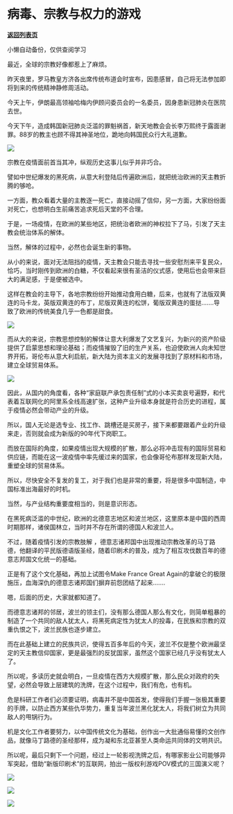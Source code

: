 # 病毒、宗教与权力的游戏

[**返回列表页**](/gzh/政事堂2019)

小懒自动备份，仅供查阅学习

最近，全球的宗教好像都惹上了麻烦。  

  

昨天夜里，罗马教皇方济各出席传统布道会时宣布，因患感冒，自己将无法参加即将到来的传统精神静修周活动。

  

今天上午，伊朗最高领袖哈梅内伊顾问委员会的一名委员，因身患新冠肺炎在医院去世。

  

今天下午，造成韩国新冠肺炎泛滥的罪魁祸首，新天地教会会长李万熙终于露面谢罪。88岁的教主也顾不得其神圣地位，跪地向韩国民众行大礼道歉。

  

![](https://mmbiz.qpic.cn/mmbiz_jpg/rxhS23yu8cOspHMNhiaqq8IHKYmPINmQ5jhwIMWLsBeFibMz42mUU1OLoNUE6q0kJebg9EUYzMwEzCARM7B96AEw/640?wx_fmt=jpeg)

  

宗教在疫情面前首当其冲，纵观历史这事儿似乎并非巧合。

  

譬如中世纪爆发的黑死病，从意大利登陆后传遍欧洲后，就把统治欧洲的天主教折腾的够呛。

  

一方面，教众看着大量的主教逐一死亡，直接动摇了信仰，另一方面，大家纷纷面对死亡，也想明白生前痛苦追求死后天堂的不合理。

  

于是，一场疫情，在欧洲的某些地区，把统治者欧洲的神权拉下了马，引发了天主教会统治体系的解体。

  

当然，解体的过程中，必然也会诞生新的事物。  

  

从小的来说，面对无法阻挡的疫情，天主教会只能去寻找一些安慰剂来平复民众，恰巧，当时刚传到欧洲的白糖，不仅看起来很有圣洁的仪式感，使用后也会带来巨大的满足感，于是便被选中。

  

这样在教会的主导下，各地宗教纷纷开始推动食用白糖，后来，也就有了法版双黄连的马卡龙，英版双黄连的布丁，尼版双黄连的松饼，葡版双黄连的蛋挞.......导致了欧洲的传统美食几乎一色都是甜食。  

  

![](https://mmbiz.qpic.cn/mmbiz_jpg/rxhS23yu8cOspHMNhiaqq8IHKYmPINmQ5Pvk9aZFrAHAda5foWaSxcD0hxaOwDNIOGaKlqlHOnuI3B5w5iaYP2qQ/640?wx_fmt=jpeg)

  

而从大的来说，宗教思想控制的解体让意大利爆发了文艺复兴，为新兴的资产阶级提供了启蒙思想和理论基础；而疫情摧毁了旧的生产关系，也迫使欧洲人向未知世界开拓，哥伦布从意大利启航，新大陆为资本主义的发展寻找到了原材料和市场，建立全球贸易体系。

  

![](https://mmbiz.qpic.cn/mmbiz_jpg/rxhS23yu8cOspHMNhiaqq8IHKYmPINmQ5b1NgAFto4M6C8lYQMBkN8dQFzoNZo55f8EpQZzJ6hvK4ImhmoKVMHQ/640?wx_fmt=jpeg)

  

因此，从国内的角度看，各种“家庭联产承包责任制”式的小本买卖哀号遍野，和代表着互联网化的阿里系全线高速扩张，这种产业升级本身就是符合历史的进程，属于疫情必然会带动产业的升级。

  

所以，国人无论是选专业、找工作、跳槽还是买房子，接下来都要跟着产业的升级来走，否则就会成为新版的90年代下岗职工。

  

而放在国际的角度，如果疫情出现大规模的扩散，那么必将冲击现有的国际贸易和供应链，而能在这一波疫情中率先缓过来的国家，也会像哥伦布那样发现新大陆，重塑全球的贸易体系。  

  

所以，尽快安全不复发的复工，对于我们也是非常的重要，将是很多中国制造，中国标准出海最好的时机。  

  

当然，与产业结构重要度相当的，则是意识形态。

  

在黑死病泛滥的中世纪，欧洲的北德意志地区和波兰地区，这里原本是中国的西周时期那样，诸侯国林立，当时并不存在所谓的德国人和波兰人。

  

不过，随着疫情引发的宗教肢解
，德意志诸邦国中出现推动宗教改革的马丁路德，他翻译的平民版德语版圣经，随着印刷术的普及，成为了相互攻伐数百年的德意志邦国文化统一的基础。  

  

正是有了这个文化基础，再加上试图令Make France Great Again的拿破仑的极限施压，血海深仇的德意志诸邦国们摒弃前怨团结了起来.......

  

嗯，后面的历史，大家就都知道了。  

  

而德意志诸邦的邻居，波兰的领主们，没有那么德国人那么有文化，则简单粗暴的制造了一个共同的敌人犹太人，将黑死病定性为犹太人的投毒，在民族和宗教的双重仇恨之下，波兰民族也逐步建立。

  

而在此基础上建立的民族共识，使得五百多年后的今天，波兰不仅是整个欧洲最坚定的天主教信仰国家，更是最强烈的反犹国家，虽然这个国家已经几乎没有犹太人了。  

  

所以呢，多读历史就会明白，一旦疫情在西方大规模扩散，那么民众对政府的失望，必然会导致上层建筑的洗牌，在这个过程中，我们有危，也有机。  

  

危是科研工作者们必须要证明，病毒并不是中国首发，使得我们手握一张极其重要的手牌，以防止西方某些仇华势力，重复当年波兰黑化犹太人，将我们树立为共同敌人的甩锅行为。  

  

机是文化工作者要努力，以中国传统文化为基础，创作出一大批通俗易懂的文创作品，就像马丁路德的圣经那样，成为凝和东北亚甚至人类命运共同体的文明共识。

  

所以呢，最后只剩下一个问题，经过上一轮影视洗牌之后，有哪家影业公司能够异军突起，借助“新版印刷术”的互联网，拍出一版权利游戏POV模式的三国演义呢？

  

![](https://mmbiz.qpic.cn/mmbiz_jpg/rxhS23yu8cOspHMNhiaqq8IHKYmPINmQ5NVAUZIBYnLwebuWib34JsNdzhquaC3XZ6icJwPJtwKC5lmgXnBhfHrlw/640?wx_fmt=jpeg)

![](https://mmbiz.qpic.cn/mmbiz_png/rxhS23yu8cOspHMNhiaqq8IHKYmPINmQ5pYU6iafSNcqCrVibmJuuCs587S7TQrXe4RFibT2HIE86ZhxoK9oN1T8jg/640?wx_fmt=png)

  

![](https://mmbiz.qpic.cn/mmbiz_jpg/rxhS23yu8cPp0iaKAfe0ZsWfgGcY72o9Nror8TicrtnlDsqzY7y4Kum4fM3X0FMEGlbvm9HvZUiaETSnLt4DHNLbQ/640?wx_fmt=jpeg)


